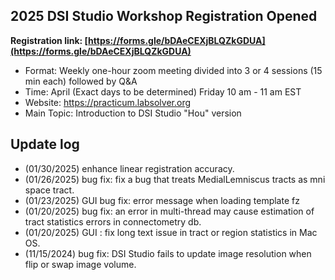 ## 2025 DSI Studio Workshop Registration Opened

**Registration link: [https://forms.gle/bDAeCEXjBLQZkGDUA](https://forms.gle/bDAeCEXjBLQZkGDUA)**

- Format: Weekly one-hour zoom meeting divided into 3 or 4 sessions (15 min each) followed by Q&A
- Time: April (Exact days to be determined) Friday 10 am - 11 am EST
- Website: https://practicum.labsolver.org
- Main Topic: Introduction to DSI Studio "Hou" version

## Update log 
- (01/30/2025) enhance linear registration accuracy. 
- (01/26/2025) bug fix: fix a bug that treats MedialLemniscus tracts as mni space tract. 
- (01/23/2025) GUI bug fix: error message when loading template fz
- (01/20/2025) bug fix: an error in multi-thread may cause estimation of tract statistics errors in connectometry db.
- (01/20/2025) GUI : fix long text issue in tract or region statistics in Mac OS.
- (11/15/2024) bug fix: DSI Studio fails to update image resolution when flip or swap image volume.

